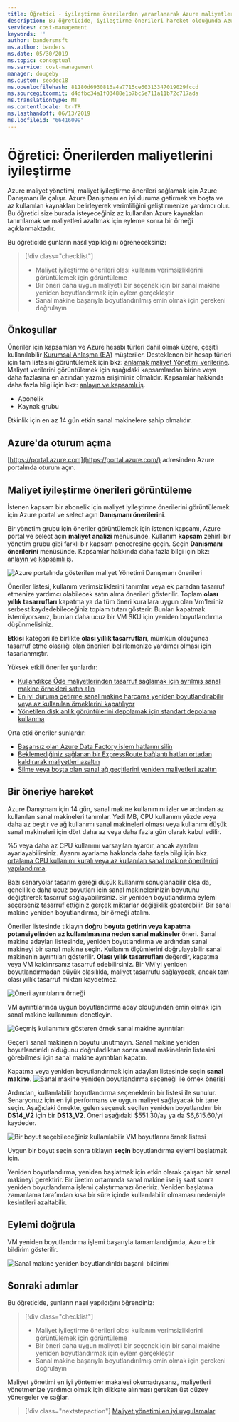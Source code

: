 ```yaml
---
title: Öğretici - iyileştirme önerilerden yararlanarak Azure maliyetlerini azaltma | Microsoft Docs
description: Bu öğreticide, iyileştirme önerileri hareket olduğunda Azure maliyetleri azaltmanıza yardımcı olur.
services: cost-management
keywords: ''
author: bandersmsft
ms.author: banders
ms.date: 05/30/2019
ms.topic: conceptual
ms.service: cost-management
manager: dougeby
ms.custom: seodec18
ms.openlocfilehash: 81180d6930816a4a7715ce60313347019029fccd
ms.sourcegitcommit: d4dfbc34a1f03488e1b7bc5e711a11b72c717ada
ms.translationtype: MT
ms.contentlocale: tr-TR
ms.lasthandoff: 06/13/2019
ms.locfileid: "66416099"
---
```

# <a name="tutorial-optimize-costs-from-recommendations"></a>Öğretici: Önerilerden maliyetlerini iyileştirme

Azure maliyet yönetimi, maliyet iyileştirme önerileri sağlamak için Azure Danışmanı ile çalışır. Azure Danışmanı en iyi duruma getirmek ve boşta ve az kullanılan kaynakları belirleyerek verimliliğini geliştirmenize yardımcı olur. Bu öğretici size burada isteyeceğiniz az kullanılan Azure kaynakları tanımlamak ve maliyetleri azaltmak için eyleme sonra bir örneği açıklanmaktadır.

Bu öğreticide şunların nasıl yapıldığını öğreneceksiniz:

> [!div class="checklist"]
> * Maliyet iyileştirme önerileri olası kullanım verimsizliklerini görüntülemek için görüntüleme
> * Bir öneri daha uygun maliyetli bir seçenek için bir sanal makine yeniden boyutlandırmak için eylem gerçekleştir
> * Sanal makine başarıyla boyutlandırılmış emin olmak için gerekeni doğrulayın

## <a name="prerequisites"></a>Önkoşullar
Öneriler için kapsamları ve Azure hesabı türleri dahil olmak üzere, çeşitli kullanılabilir [Kurumsal Anlaşma (EA)](https://azure.microsoft.com/pricing/enterprise-agreement/) müşteriler. Desteklenen bir hesap türleri için tam listesini görüntülemek için bkz: [anlamak maliyet Yönetimi verilerine](understand-cost-mgt-data.md). Maliyet verilerini görüntülemek için aşağıdaki kapsamlardan birine veya daha fazlasına en azından yazma erişiminiz olmalıdır. Kapsamlar hakkında daha fazla bilgi için bkz: [anlayın ve kapsamlı iş](understand-work-scopes.md).

- Abonelik
- Kaynak grubu

Etkinlik için en az 14 gün etkin sanal makinelere sahip olmalıdır.

## <a name="sign-in-to-azure"></a>Azure'da oturum açma
[https://portal.azure.com](https://portal.azure.com/) adresinden Azure portalında oturum açın.

## <a name="view-cost-optimization-recommendations"></a>Maliyet iyileştirme önerileri görüntüleme

İstenen kapsam bir abonelik için maliyet iyileştirme önerilerini görüntülemek için Azure portal ve select açın **Danışmanı önerilerini**.

Bir yönetim grubu için öneriler görüntülemek için istenen kapsamı, Azure portal ve select açın **maliyet analizi** menüsünde. Kullanım **kapsam** zehirli bir yönetim grubu gibi farklı bir kapsam penceresine geçin. Seçin **Danışmanı önerilerini** menüsünde. Kapsamlar hakkında daha fazla bilgi için bkz: [anlayın ve kapsamlı iş](understand-work-scopes.md).

![Azure portalında gösterilen maliyet Yönetimi Danışmanı önerileri](./media/tutorial-acm-opt-recommendations/advisor-recommendations.png)

Öneriler listesi, kullanım verimsizliklerini tanımlar veya ek paradan tasarruf etmenize yardımcı olabilecek satın alma önerileri gösterilir. Toplam **olası yıllık tasarrufları** kapatma ya da tüm öneri kurallara uygun olan Vm'leriniz serbest kaydedebileceğiniz toplam tutarı gösterir. Bunları kapatmak istemiyorsanız, bunları daha ucuz bir VM SKU için yeniden boyutlandırma düşünmelisiniz.

**Etkisi** kategori ile birlikte **olası yıllık tasarrufları**, mümkün olduğunca tasarruf etme olasılığı olan önerileri belirlemenize yardımcı olması için tasarlanmıştır.

Yüksek etkili öneriler şunlardır:
- [Kullandıkça Öde maliyetlerinden tasarruf sağlamak için ayrılmış sanal makine örnekleri satın alın](../advisor/advisor-cost-recommendations.md#buy-reserved-virtual-machine-instances-to-save-money-over-pay-as-you-go-costs)
- [En iyi duruma getirme sanal makine harcama yeniden boyutlandırabilir veya az kullanılan örneklerini kapatılıyor](../advisor/advisor-cost-recommendations.md#optimize-virtual-machine-spend-by-resizing-or-shutting-down-underutilized-instances)
- [Yönetilen disk anlık görüntülerini depolamak için standart depolama kullanma ](../advisor/advisor-cost-recommendations.md#use-standard-snapshots-for-managed-disks)

Orta etki öneriler şunlardır:
- [Başarısız olan Azure Data Factory işlem hatlarını silin](../advisor/advisor-cost-recommendations.md#delete-azure-data-factory-pipelines-that-are-failing)
- [Beklemediğiniz sağlanan bir ExpressRoute bağlantı hatları ortadan kaldırarak maliyetleri azaltın](../advisor/advisor-cost-recommendations.md#reduce-costs-by-eliminating-unprovisioned-expressroute-circuits)
- [Silme veya boşta olan sanal ağ geçitlerini yeniden maliyetleri azaltın](../advisor/advisor-cost-recommendations.md#reduce-costs-by-deleting-or-reconfiguring-idle-virtual-network-gateways)

## <a name="act-on-a-recommendation"></a>Bir öneriye hareket

Azure Danışmanı için 14 gün, sanal makine kullanımını izler ve ardından az kullanılan sanal makineleri tanımlar. Yedi MB, CPU kullanımı yüzde veya daha az beştir ve ağ kullanımı sanal makineleri olması veya kullanımı düşük sanal makineleri için dört daha az veya daha fazla gün olarak kabul edilir.

%5 veya daha az CPU kullanımı varsayılan ayardır, ancak ayarları ayarlayabilirsiniz. Ayarını ayarlama hakkında daha fazla bilgi için bkz. [ortalama CPU kullanımı kuralı veya az kullanılan sanal makine önerilerini yapılandırma](../advisor/advisor-get-started.md#configure-low-usage-vm-recommendation).

Bazı senaryolar tasarım gereği düşük kullanımı sonuçlanabilir olsa da, genellikle daha ucuz boyutları için sanal makinelerinizin boyutunu değiştirerek tasarruf sağlayabilirsiniz. Bir yeniden boyutlandırma eylemi seçerseniz tasarruf ettiğiniz gerçek miktarlar değişiklik gösterebilir. Bir sanal makine yeniden boyutlandırma, bir örneği atalım.

Öneriler listesinde tıklayın **doğru boyuta getirin veya kapatma potansiyelinden az kullanılmasına neden sanal makineler** öneri. Sanal makine adayları listesinde, yeniden boyutlandırma ve ardından sanal makineyi bir sanal makine seçin. Kullanım ölçümlerini doğrulayabilir sanal makinenin ayrıntıları gösterilir. **Olası yıllık tasarrufları** değerdir, kapatma veya VM kaldırırsanız tasarruf edebilirsiniz. Bir VM'yi yeniden boyutlandırmadan büyük olasılıkla, maliyet tasarrufu sağlayacak, ancak tam olası yıllık tasarruf miktarı kaydetmez.

![Öneri ayrıntılarını örneği](./media/tutorial-acm-opt-recommendations/recommendation-details.png)

VM ayrıntılarında uygun boyutlandırma aday olduğundan emin olmak için sanal makine kullanımını denetleyin.

![Geçmiş kullanımını gösteren örnek sanal makine ayrıntıları](./media/tutorial-acm-opt-recommendations/vm-details.png)

Geçerli sanal makinenin boyutu unutmayın. Sanal makine yeniden boyutlandırıldı olduğunu doğruladıktan sonra sanal makinelerin listesini görebilmesi için sanal makine ayrıntıları kapatın.

Kapatma veya yeniden boyutlandırmak için adayları listesinde seçin **sanal makine**.
![Sanal makine yeniden boyutlandırma seçeneği ile örnek önerisi](./media/tutorial-acm-opt-recommendations/resize-vm.png)

Ardından, kullanılabilir boyutlandırma seçeneklerin bir listesi ile sunulur. Senaryonuz için en iyi performans ve uygun maliyet sağlayacak bir tane seçin. Aşağıdaki örnekte, gelen seçenek seçilen yeniden boyutlandırır bir **DS14\_V2** için bir **DS13\_V2**. Öneri aşağıdaki $551.30/ay ya da $6,615.60/yıl kaydeder.

![Bir boyut seçebileceğiniz kullanılabilir VM boyutlarını örnek listesi](./media/tutorial-acm-opt-recommendations/choose-size.png)

Uygun bir boyut seçin sonra tıklayın **seçin** boyutlandırma eylemi başlatmak için.

Yeniden boyutlandırma, yeniden başlatmak için etkin olarak çalışan bir sanal makineyi gerektirir. Bir üretim ortamında sanal makine ise iş saat sonra yeniden boyutlandırma işlemi çalıştırmanızı öneririz. Yeniden başlatma zamanlama tarafından kısa bir süre içinde kullanılabilir olmaması nedeniyle kesintileri azaltabilir.

## <a name="verify-the-action"></a>Eylemi doğrula

VM yeniden boyutlandırma işlemi başarıyla tamamlandığında, Azure bir bildirim gösterilir.

![Sanal makine yeniden boyutlandırıldı başarılı bildirimi](./media/tutorial-acm-opt-recommendations/resized-notification.png)

## <a name="next-steps"></a>Sonraki adımlar

Bu öğreticide, şunların nasıl yapıldığını öğrendiniz:

> [!div class="checklist"]
> * Maliyet iyileştirme önerileri olası kullanım verimsizliklerini görüntülemek için görüntüleme
> * Bir öneri daha uygun maliyetli bir seçenek için bir sanal makine yeniden boyutlandırmak için eylem gerçekleştir
> * Sanal makine başarıyla boyutlandırılmış emin olmak için gerekeni doğrulayın

Maliyet yönetimi en iyi yöntemler makalesi okumadıysanız, maliyetleri yönetmenize yardımcı olmak için dikkate alınması gereken üst düzey yönergeler ve sağlar.

> [!div class="nextstepaction"]
> [Maliyet yönetimi en iyi uygulamalar](cost-mgt-best-practices.md)
